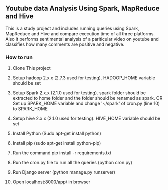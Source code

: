 ## Youtube data Analysis Using Spark, MapReduce and Hive

This is a study project and includes running queries using Spark, MapReduce and Hive and compare execution time of all three platforms. Also it performs sentimental analysis of a pariticular video on youtube and classifies how many comments are positive and negative.


### How to run
1. Clone This project

2. Setup hadoop 2.x.x (2.7.3 used for testing). HADOOP_HOME variable should be set

3. Setup Spark 2.x.x (2.1.0 used for testing). spark folder should be extracted to home folder and the folder should be renamed as spark. OR Set up SPARK_HOME variable and change '~/spark' of cron.py (line 10) to SPARK_HOME

4. Setup hive 2.x.x (2.1.0 used for testing). HIVE_HOME variable should be set

5. Install Python (Sudo apt-get install python)

6. Install pip (sudo apt-get install python-pip)

6. Run the command pip install -r requirements.txt

7. Run the cron.py file to run all the queries (python cron.py)

8. Run Django server (python manage.py runserver)

9. Open localhost:8000/app/ in browser